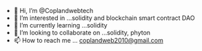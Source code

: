 - 👋 Hi, I’m @Coplandwebtech
- 👀 I’m interested in ...solidity and blockchain smart contract DAO
- 🌱 I’m currently learning ...solidity
- 💞️ I’m looking to collaborate on ...solidity, phyton 
- 📫 How to reach me ... coplandweb2010@gmail.com

<!---
Coplandwebtech/Coplandwebtech is a ✨ special ✨ repository because its `README.md` (this file) appears on your GitHub profile.
You can click the Preview link to take a look at your changes.
--->
